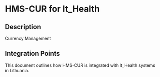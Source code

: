 # HMS-CUR for lt_Health

## Description

Currency Management

## Integration Points

This document outlines how HMS-CUR is integrated with lt_Health systems in Lithuania.
